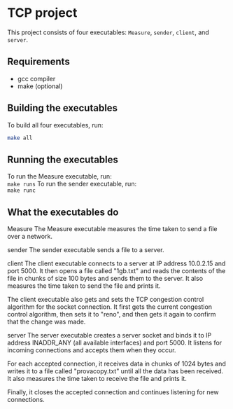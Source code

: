 # TCP project

This project consists of four executables: `Measure`, `sender`, `client`, and `server`.

## Requirements

- gcc compiler
- make (optional)

## Building the executables

To build all four executables, run:

```bash
make all
```

## Running the executables
To run the Measure executable, run:   
`make runs`
To run the sender executable, run:  
`make runc`

## What the executables do
Measure
The Measure executable measures the time taken to send a file over a network.

sender
The sender executable sends a file to a server.

client
The client executable connects to a server at IP address 10.0.2.15 and port 5000. It then opens a file called "1gb.txt" and reads the contents of the file in chunks of size 100 bytes and sends them to the server. It also measures the time taken to send the file and prints it.

The client executable also gets and sets the TCP congestion control algorithm for the socket connection. It first gets the current congestion control algorithm, then sets it to "reno", and then gets it again to confirm that the change was made.

server
The server executable creates a server socket and binds it to IP address INADDR_ANY (all available interfaces) and port 5000. It listens for incoming connections and accepts them when they occur.

For each accepted connection, it receives data in chunks of 1024 bytes and writes it to a file called "provacopy.txt" until all the data has been received. It also measures the time taken to receive the file and prints it.

Finally, it closes the accepted connection and continues listening for new connections.
